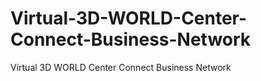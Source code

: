 # Virtual-3D-WORLD-Center-Connect-Business-Network
Virtual 3D WORLD Center Connect Business Network
